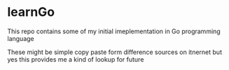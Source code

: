 # learnGo
This repo contains some of my initial imeplementation in Go programming language

These might be simple copy paste form difference sources on itnernet but yes this provides me a kind of lookup for future 
